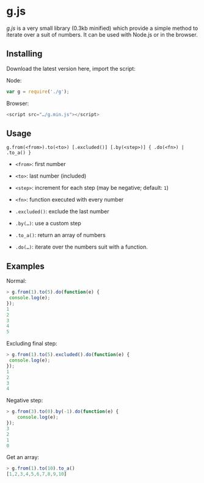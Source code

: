 g.js
====

*g.js* is a very small library (0.3kb minified) which provide
a simple method to iterate over a suit of numbers. It can be used
with Node.js or in the browser.

Installing
----------

Download the latest version here, import the script:

Node:
```javascript
var g = require('./g');
```
Browser:
```javascript
<script src="…/g.min.js"></script>
```

Usage
-----

```
g.from(<from>).to(<to>) [.excluded()] [.by(<step>)] { .do(<fn>) | .to_a() }
```

* `<from>`: first number
* `<to>`: last number (included)
* `<step>`: increment for each step (may be negative; default: `1`)
* `<fn>`: function executed with every number

* `.excluded()`: exclude the last number
* `.by(…)`: use a custom step
* `.to_a()`: return an array of numbers
* `.do(…)`: iterate over the numbers suit with a function.


Examples
--------

Normal:

```javascript
> g.from(1).to(5).do(function(e) {
 console.log(e);
});
1
2
3
4
5
```

Excluding final step:

```javascript
> g.from(1).to(5).excluded().do(function(e) {
 console.log(e);
});
1
2
3
4
```

Negative step:


```javascript
> g.from(3).to(0).by(-1).do(function(e) {
    console.log(e);
});
3
2
1
0
```

Get an array:

```javascript
> g.from(1).to(10).to_a()
[1,2,3,4,5,6,7,8,9,10]
```
